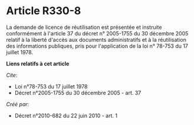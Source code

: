 # Article R330-8

La demande de licence de réutilisation est présentée et instruite conformément à l'article 37 du décret n° 2005-1755 du 30
décembre 2005 relatif à la liberté d'accès aux documents administratifs et à la réutilisation des informations publiques,
pris pour l'application de la loi n° 78-753 du 17 juillet 1978.

**Liens relatifs à cet article**

_Cite_:

  - Loi n°78-753 du 17 juillet 1978
  - Décret n°2005-1755 du 30 décembre 2005 - art. 37

_Créé par_:

  - Décret n°2010-682 du 22 juin 2010 - art. 1
